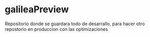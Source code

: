 # galileaPreview
Repositorio donde se guardara todo de desarrallo, para hacer otro repostorio en produccion con las optimizaciones
